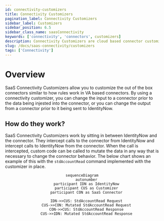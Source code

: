 ```yaml
---
id: connectivity-customizers
title: Connectivity Customizers
pagination_label: Connectivity Customizers
sidebar_label: Customizers
sidebar_position: 6.5
sidebar_class_name: saasConnectivity
keywords: ['connectivity', 'connectors', customizers]
description: Connectivity Customizers are cloud based connector customizers that make customizing out of the box SaaS connectors possible.
slug: /docs/saas-connectivity/customizers
tags: ['Connectivity']
---
```


# Overview

SaaS Connectivity Customizers allow you to customize the out of the box connectors similar to how rules work in VA based connectors. By using a connectivity customizer, you can change the input to a connector prior to the data being injested into the connector, or you can change the output from a connector prior to it being sent to IdentityNow.

## How do they work?

SaaS Connectivity Customizers work by sitting in between IdentityNow and the connector. They intercept calls to the connector from IdentityNow and intercept calls to IdentityNow from the connector. When the call is intercepted, custom code can be called to mutate the data in any way that is necessary to change the connector behavior. The below chart shows an example of this with the ```stdAccountRead``` command implemented with the customizer in place.

<div align="center">

```mermaid
sequenceDiagram
    autonumber
    participant IDN as IdentityNow
    participant CUS as Customizer
    participant CON as SaaS Connector

    IDN->>CUS: StdAccountRead Request
    CUS->>CON: Mutated StdAccountRead Request
    CON->>CUS: StdAccountRead Response
    CUS->>IDN: Mutated StdAccountRead Response

```

</div>
